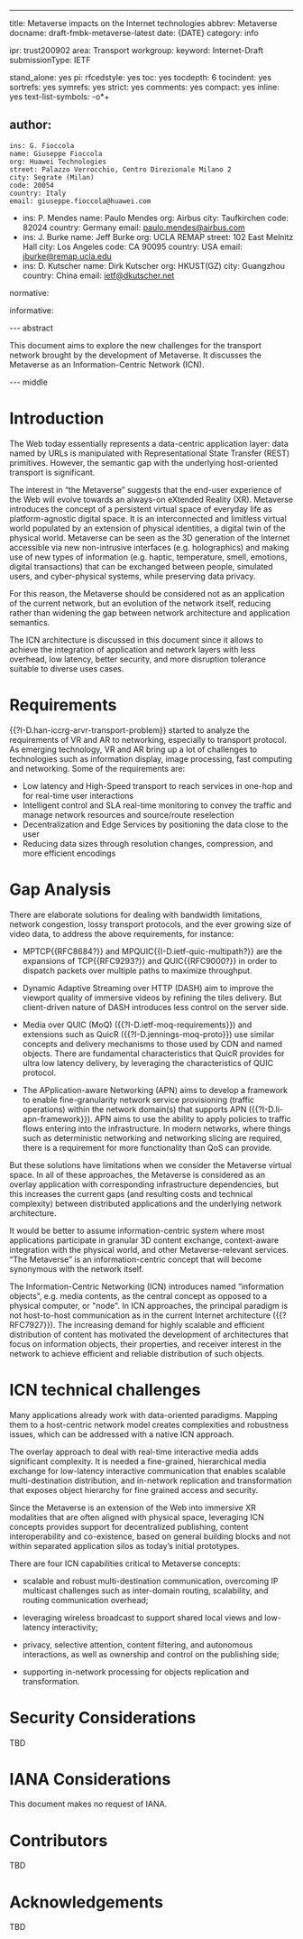 ---
title: Metaverse impacts on the Internet technologies
abbrev: Metaverse
docname: draft-fmbk-metaverse-latest
date: {DATE}
category: info

ipr: trust200902
area: Transport
workgroup:
keyword: Internet-Draft
submissionType: IETF

stand_alone: yes
pi:
  rfcedstyle: yes
  toc: yes
  tocdepth: 6
  tocindent: yes
  sortrefs: yes
  symrefs: yes
  strict: yes
  comments: yes
  compact: yes
  inline: yes
  text-list-symbols: -o*+

author:
  -
    ins: G. Fioccola
    name: Giuseppe Fioccola
    org: Huawei Technologies
    street: Palazzo Verrocchio, Centro Direzionale Milano 2
    city: Segrate (Milan)
    code: 20054
    country: Italy
    email: giuseppe.fioccola@huawei.com
  -
    ins: P. Mendes
    name: Paulo Mendes
    org: Airbus
    city: Taufkirchen
    code: 82024
    country: Germany
    email: paulo.mendes@airbus.com
  -
    ins: J. Burke
    name: Jeff Burke
    org: UCLA REMAP
    street: 102 East Melnitz Hall
    city: Los Angeles
    code: CA  90095
    country: USA
    email: jburke@remap.ucla.edu
  -
    ins: D. Kutscher
    name: Dirk Kutscher
    org: HKUST(GZ)
    city: Guangzhou
    country: China
    email: ietf@dkutscher.net


normative:

informative:

--- abstract

This document aims to explore the new challenges for the transport network
brought by the development of Metaverse.
It discusses the Metaverse as an Information-Centric Network (ICN).

--- middle

# Introduction

The Web today essentially represents a data-centric application layer:
data named by URLs is manipulated with Representational State Transfer (REST)
primitives. However, the semantic gap with the underlying host-oriented
transport is significant.

The interest in “the Metaverse” suggests that the end-user experience
of the Web will evolve towards an always-on eXtended Reality (XR).
Metaverse introduces the concept of a persistent virtual space of
everyday life as platform-agnostic digital space. It is an interconnected
and limitless virtual world populated by an extension of physical identities,
a digital twin of the physical world.
Metaverse can be seen as the 3D generation of the Internet accessible via
new non-intrusive interfaces (e.g. holographics) and making use of new types
of information (e.g. haptic, temperature, smell, emotions, digital transactions)
that can be exchanged between people, simulated users, and cyber-physical
systems, while preserving data privacy.

For this reason, the Metaverse should be considered not as an application
of the current network, but an evolution of the network itself,
reducing rather than widening the gap between network architecture
and application semantics.

The ICN architecture is discussed in this document since it allows to achieve
the integration of application and network layers with less overhead, low latency,
better security, and more disruption tolerance suitable to diverse uses cases.

# Requirements

{{?I-D.han-iccrg-arvr-transport-problem}} started to analyze the requirements of
VR and AR to networking, especially to transport protocol.
As emerging technology, VR and AR bring up a lot of challenges to technologies
such as information display, image processing, fast computing and networking.
Some of the requirements are:

* Low latency and High-Speed transport to reach services in one-hop and for real-time
  user interactions
* Intelligent control and SLA real-time monitoring to convey the traffic and manage
  network resources and source/route reselection
* Decentralization and Edge Services by positioning the data close to the user
* Reducing data sizes through resolution changes, compression, and more efficient
  encodings


# Gap Analysis

There are elaborate solutions for dealing with bandwidth limitations, network congestion,
lossy transport protocols, and the ever growing size of video data, to address
the above requirements, for instance:

* MPTCP{{RFC8684?}} and MPQUIC{{I-D.ietf-quic-multipath?}} are the expansions of
  TCP{{RFC9293?}} and QUIC{{RFC9000?}} in order to dispatch packets over multiple paths
  to maximize throughput.

* Dynamic Adaptive Streaming over HTTP (DASH) aim to improve the viewport quality
  of immersive videos by refining the tiles delivery. But client-driven nature of DASH
  introduces less control on the server side.

* Media over QUIC (MoQ) ({{?I-D.ietf-moq-requirements}}) and extensions such as QuicR
  ({{?I-D.jennings-moq-proto}}) use similar concepts and delivery mechanisms to those
  used by CDN and named objects.
  There are fundamental characteristics that QuicR provides for ultra low latency delivery,
  by leveraging the characteristics of QUIC protocol.

* The APplication-aware Networking (APN) aims to develop a framework to enable
  fine-granularity network service provisioning (traffic operations) within the
  network domain(s) that supports APN ({{?I-D.li-apn-framework}}). APN aims to use
  the ability to apply policies to traffic flows entering into the infrastructure.
  In modern networks, where things such as deterministic networking and networking
  slicing are required, there is a requirement for more functionality than QoS can
  provide.

But these solutions have limitations when we consider the Metaverse virtual space.
In all of these approaches, the Metaverse is considered as an overlay application
with corresponding infrastructure dependencies, but this increases the current gaps
(and resulting costs and technical complexity) between distributed applications and
the underlying network architecture.

It would be better to assume information-centric system where most applications
participate in granular 3D content exchange, context-aware integration with
the physical world, and other Metaverse-relevant services.
“The Metaverse” is an information-centric concept that will become synonymous
with the network itself.

The Information-Centric Networking (ICN) introduces named “information objects”,
e.g. media contents, as the central concept as opposed to a physical computer, or "node".
In ICN approaches, the principal paradigm is not host-to-host communication as in
the current Internet architecture ({{?RFC7927}}).
The increasing demand for highly scalable and efficient distribution of content
has motivated the development of architectures that focus on information objects,
their properties, and receiver interest in the network to achieve efficient and
reliable distribution of such objects.

# ICN technical challenges

Many applications already work with data-oriented paradigms.
Mapping them to a host-centric network model creates complexities
and robustness issues, which can be addressed with a native ICN approach.

The overlay approach to deal with real-time interactive media adds significant
complexity. It is needed a fine-grained, hierarchical media exchange for low-latency
interactive communication that enables scalable multi-destination distribution,
and in-network replication and transformation that exposes object hierarchy for
fine grained access and security.

Since the Metaverse is an extension of the Web into immersive XR modalities
that are often aligned with physical space, leveraging ICN concepts provides
support for decentralized publishing, content interoperability and co-existence,
based on general building blocks and not within separated application silos as
today’s initial prototypes.

There are four ICN capabilities critical to Metaverse concepts:

* scalable and robust multi-destination communication, overcoming
  IP multicast challenges such as inter-domain routing,
  scalability, and routing communication overhead;

* leveraging wireless broadcast to support shared local views
  and low-latency interactivity;

* privacy, selective attention, content filtering,
  and autonomous interactions, as well as ownership and
  control on the publishing side;

* supporting in-network processing for objects replication
  and transformation.

# Security Considerations

TBD

# IANA Considerations

This document makes no request of IANA.

# Contributors

TBD

# Acknowledgements

TBD
